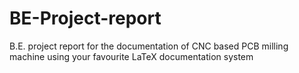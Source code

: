 # BE-Project-report
B.E. project report for the documentation of CNC based PCB milling machine using your favourite LaTeX documentation system

